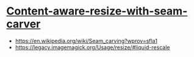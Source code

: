 # [Content-aware-resize-with-seam-carver](https://trekhleb.dev/blog/2021/content-aware-image-resizing-in-javascript)

*  https://en.wikipedia.org/wiki/Seam_carving?wprov=sfla1
* https://legacy.imagemagick.org/Usage/resize/#liquid-rescale 
